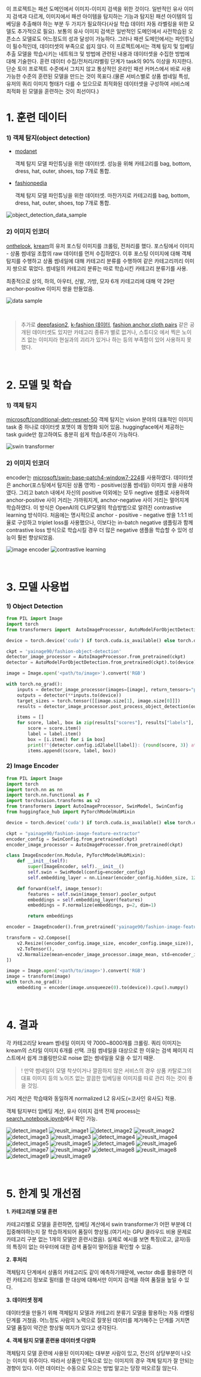 이 프로젝트는 패션 도메인에서 이미지-이미지 검색을 위한 것이다. 일반적인 유사 이미지 검색과 다르게, 이미지에서 패션 아이템을 탐지하는 기능과 탐지된 패션 아이템의 임베딩을 추출해야 하는 부분 두 가지가 필요하다(사실 학습 데이터 자동 라벨링을 위한 모델도 추가적으로 필요). 보통의 유사 이미지 검색은 일반적인 도메인에서 사전학습된 오픈소스 모델로도 어느정도의 성과 달성이 가능하다. 그러나 패션 도메인에서는 파인튜닝이 필수적인데, 데이터셋의 부족으로 쉽지 않다. 이 프로젝트에서는 객체 탐지 및 임베딩 추출 모델을 학습시키는 네트워크 및 방법에 관련된 내용과 데이터셋을 수집한 방법에 대해 기술한다. 훈련 데이터 수집/전처리/라벨링 단계가 task의 90% 이상을 차지한다. 단순 토이 프로젝트 수준에서 그치지 않고 통상적인 온라인 패션 커머스에서 바로 사용 가능한 수준의 훈련된 모델을 만드는 것이 목표다.(물론 서비스별로 상품 썸네일 특성, 유저의 쿼리 이미지 형태가 다를 수 있으므로 최적화된 데이터셋을 구성하여 서비스에 최적화 된 모델을 훈련하는 것이 최선이다.)

# 1. 훈련 데이터

### 1) 객체 탐지(object detection)

- [modanet](https://github.com/eBay/modanet)

  객체 탐지 모델 파인튜닝을 위한 데이터셋. 성능을 위해 카테고리를 bag, bottom, dress, hat, outer, shoes, top 7개로 통합.

- [fashionpedia](https://fashionpedia.github.io/home/)

  객체 탐지 모델 파인튜닝을 위한 데이터셋. 마찬가지로 카테고리를 bag, bottom, dress, hat, outer, shoes, top 7개로 통합.

![object_detection_data_sample](./media/object_detection_data_sample.png)

### 2) 이미지 인코더

[onthelook](https://onthelook.co.kr/), [kream](https://kream.co.kr)의 유저 포스팅 이미지를 크롤링, 전처리를 했다. 포스팅에서 이미지 - 상품 썸네일 조합의 raw 데이터를 먼저 수집하였다. 이후 포스팅 이미지에 대해 객체탐지를 수행하고 상품 썸네일에 대해 카테고리 분류를 수행하여 같은 카테고리끼리 이미지 쌍으로 묶었다. 썸네일의 카테고리 분류는 따로 학습시킨 카테고리 분류기를 사용.

최종적으로 상의, 하의, 아우터, 신발, 가방, 모자 6개 카테고리에 대해 약 29만 anchor-positive 이미지 쌍을 만들었음.

![data sample](./media/data_sample.png)

</br>

> 추가로 [deepfasion2](https://github.com/switchablenorms/DeepFashion2), [k-fashion 데이터](https://github.com/K-COORD/K-Fashion), [fashion anchor cloth pairs](https://www.kaggle.com/datasets/kritanjalijain/fashion-anchor-cloth-pairs) 같은 공개된 데이터셋도 있지만 카테고리 종류가 별로 없거나, 스튜디오 에서 찍은 노이즈 없는 이미지라 현실과의 괴리가 있거나 하는 등의 부족함이 있어 사용하지 못했다.

<br>

# 2. 모델 및 학습

### 1) 객체 탐지

[microsoft/conditional-detr-resnet-50](https://huggingface.co/microsoft/conditional-detr-resnet-50)
객체 탐지는 vision 분야의 대표적인 이미지 task 중 하나로 데이터셋 포맷이 꽤 정형화 되어 있음. huggingface에서 제공하는 task guide만 참고하여도 충분히 쉽게 학습/추론이 가능하다.

![swin transformer](./media/swin_transformer.png)

### 2) 이미지 인코더

encoder는 [microsoft/swin-base-patch4-window7-224](https://huggingface.co/microsoft/swin-base-patch4-window7-224)를 사용하였다.
데이터셋은 anchor(포스팅에서 탐지된 상품 영역) - positive(상품 썸네일) 이미지 쌍을 사용하였다. 그리고 batch 내에서 자신의 positive 이외에는 모두 negtive 샘플로 사용하여 anchor-positive 사이 거리는 가까워지게, anchor-negative 사이 거리는 멀어지게 학습하였다. 이 방식은 OpenAI의 CLIP모델의 학습방법으로 알려진 contrastive learning 방식이다.
처음에는 명시적으로 anchor - positive - negative 쌍을 1:1:1 비율로 구성하고 triplet loss를 사용했으나, 이보다는 in-batch negative 샘플링과 함께 contrastive loss 방식으로 학습시킬 경우 더 많은 negative 샘플을 학습할 수 있어 성능이 훨씬 향상되었음.

![image encoder](./media/image_encoder.png)
![contrastive learning](./media/contrastive_learning.png)

<br>

# 3. 모델 사용법

### 1) Object Detection

```python
from PIL import Image
import torch
from transformers import  AutoImageProcessor, AutoModelForObjectDetection

device = torch.device('cuda') if torch.cuda.is_available() else torch.device('cpu')

ckpt = 'yainage90/fashion-object-detection'
detector_image_processor = AutoImageProcessor.from_pretrained(ckpt)
detector = AutoModelForObjectDetection.from_pretrained(ckpt).to(device)

image = Image.open('<path/to/image>').convert('RGB')

with torch.no_grad():
    inputs = detector_image_processor(images=[image], return_tensors="pt")
    outputs = detector(**inputs.to(device))
    target_sizes = torch.tensor([[image.size[1], image.size[0]]])
    results = detector_image_processor.post_process_object_detection(outputs, threshold=0.4, target_sizes=target_sizes)[0]

    items = []
    for score, label, box in zip(results["scores"], results["labels"], results["boxes"]):
        score = score.item()
        label = label.item()
        box = [i.item() for i in box]
        print(f"{detector.config.id2label[label]}: {round(score, 3)} at {box}")
        items.append((score, label, box))
```

### 2) Image Encoder

```python
from PIL import Image
import torch
import torch.nn as nn
import torch.nn.functional as F
import torchvision.transforms as v2
from transformers import AutoImageProcessor, SwinModel, SwinConfig
from huggingface_hub import PyTorchModelHubMixin

device = torch.device('cuda') if torch.cuda.is_available() else torch.device('cpu')

ckpt = "yainage90/fashion-image-feature-extractor"
encoder_config = SwinConfig.from_pretrained(ckpt)
encoder_image_processor = AutoImageProcessor.from_pretrained(ckpt)

class ImageEncoder(nn.Module, PyTorchModelHubMixin):
    def __init__(self):
        super(ImageEncoder, self).__init__()
        self.swin = SwinModel(config=encoder_config)
        self.embedding_layer = nn.Linear(encoder_config.hidden_size, 128)

    def forward(self, image_tensor):
        features = self.swin(image_tensor).pooler_output
        embeddings = self.embedding_layer(features)
        embeddings = F.normalize(embeddings, p=2, dim=1)

        return embeddings

encoder = ImageEncoder().from_pretrained('yainage90/fashion-image-feature-extractor').to(device)

transform = v2.Compose([
    v2.Resize((encoder_config.image_size, encoder_config.image_size)),
    v2.ToTensor(),
    v2.Normalize(mean=encoder_image_processor.image_mean, std=encoder_image_processor.image_std),
])

image = Image.open('<path/to/image>').convert('RGB')
image = transform(image)
with torch.no_grad():
    embedding = encoder(image.unsqueeze(0).to(device)).cpu().numpy()
```

<br>

# 4. 결과

각 카테고리당 kream 썸네일 이미지 약 7000~8000개를 크롤링. 쿼리 이미지는 kream의 스타일 이미지 6개를 선택. 크림 썸네일을 대상으로 한 이유는 검색 페이지 리스트에서 쉽게 크롤링만으로 noise 없는 썸네일을 모을 수 있기 때문.

> ! 만약 썸네일이 모델 착샷이거나 깔끔하지 않은 서비스의 경우 상품 카탈로그의 대표 이미지 등의 노이즈 없는 깔끔한 임베딩용 이미지를 따로 관리 하는 것이 좋을 것임.

거리 계산은 학습때와 동일하게 normalized L2 유사도(=코사인 유사도) 적용.

객체 탐지부터 임베딩 계산, 유사 이미지 검색 전체 process는 [search_notebook.ipynb](./notebooks/search_kream.ipynb)에서 확인 가능.

![detect_image1](./media/detection_image1.png)
![reuslt_image1](./media/result_image1.png)
![detect_image2](./media/detection_image2.png)
![reuslt_image2](./media/result_image2.png)
![detect_image3](./media/detection_image3.png)
![reuslt_image3](./media/result_image3.png)
![detect_image4](./media/detection_image4.png)
![reuslt_image4](./media/result_image4.png)
![detect_image5](./media/detection_image5.png)
![reuslt_image5](./media/result_image5.png)
![detect_image6](./media/detection_image6.png)
![reuslt_image6](./media/result_image6.png)
![detect_image7](./media/detection_image7.png)
![reuslt_image7](./media/result_image7.png)
![detect_image8](./media/detection_image8.png)
![reuslt_image8](./media/result_image8.png)
![detect_image9](./media/detection_image9.png)
![reuslt_image9](./media/result_image9.png)

<br>

# 5. 한계 및 개선점

**1. 카테고리별 모델 훈련**

카테고리별로 모델을 훈련하면, 임베딩 계산에서 swin transformer가 어떤 부분에 더 집중해야하는지 잘 학습하게되어 품질이 향상됨.(여기서는 GPU 클라우드 비용 문제로 카테고리 구분 없는 1개의 모델만 훈련시켰음). 실제로 예시를 보면 특징(로고, 글자)등의 특징이 없는 아우터에 대한 검색 품질이 떨어짐을 확인할 수 있음.

**2. 후처리**

객체탐지 단계에서 상품의 카테고리도 같이 예측하기때문에, vector db를 활용하면 이런 카테고리 정보로 필터를 한 대상에 대해서만 이미지 검색을 하여 품질을 높일 수 있다.

**3. 데이터셋 정제**

데이터셋을 만들기 위해 객체탐지 모델과 카테고리 분류기 모델을 활용하는 자동 라벨링 단계를 거쳤음. 어느정도 사람의 노력으로 잘못된 데이터를 제거해주는 단계를 거치면 모델 품질이 약간은 향상될 여지가 있다고 생각된다.

**4. 객체 탐지 모델 훈련용 데이터셋 다양화**

객체탐지 모델 훈련에 사용된 이미지에는 대부분 사람이 있고, 전신의 상당부분이 나오는 이미지 위주이다. 따라서 상품만 단독으로 있는 이미지의 경우 객체 탐지가 잘 안되는 경향이 있다. 이런 데이터는 수동으로 모으는 방법 말고는 당장 떠오르질 않는다.
